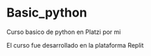 # Basic_python
Curso basico de python en Platzi
por mi

El curso fue desarrollado en la plataforma Replit